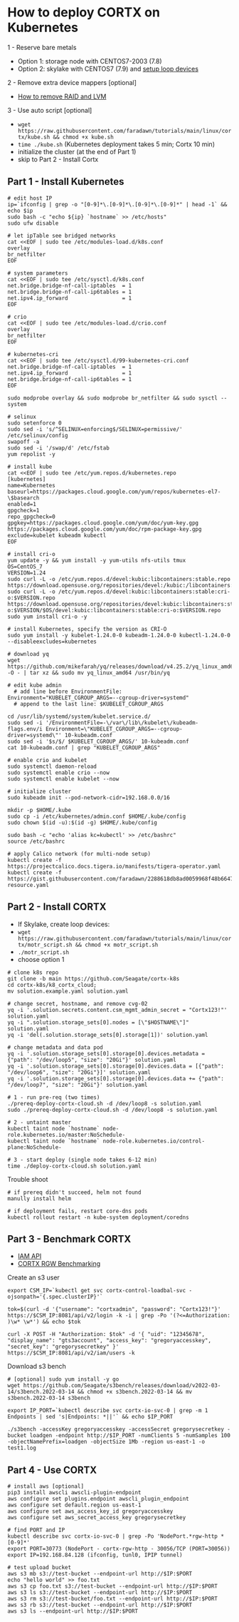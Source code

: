 # How to deploy CORTX on Kubernetes
1 - Reserve bare metals
- Option 1: storage node with CENTOS7-2003 (7.8)
- Option 2: skylake with CENTOS7 (7.9) and [setup loop devices](https://github.com/faradawn/tutorials/blob/main/linux/cortx/motr_loop_device.md)

2 - Remove extra device mappers [optional]
- [How to remove RAID and LVM](https://github.com/faradawn/tutorials/blob/main/linux/cortx/linux_raid_lvm_partition.md)

3 - Use auto script [optional]
- `wget https://raw.githubusercontent.com/faradawn/tutorials/main/linux/cortx/kube.sh && chmod +x kube.sh`
- `time ./kube.sh` (Kubernetes deployment takes 5 min; Cortx 10 min)
- initialize the cluster (at the end of Part 1)
- skip to Part 2 - Install Cortx


## Part 1 - Install Kubernetes
```
# edit host IP
ip=`ifconfig | grep -o "[0-9]*\.[0-9]*\.[0-9]*\.[0-9]*" | head -1` && echo $ip
sudo bash -c "echo ${ip} `hostname` >> /etc/hosts"
sudo ufw disable

# let ipTable see bridged networks
cat <<EOF | sudo tee /etc/modules-load.d/k8s.conf
overlay
br_netfilter
EOF

# system parameters 
cat <<EOF | sudo tee /etc/sysctl.d/k8s.conf
net.bridge.bridge-nf-call-iptables  = 1
net.bridge.bridge-nf-call-ip6tables = 1
net.ipv4.ip_forward                 = 1
EOF

# crio
cat <<EOF | sudo tee /etc/modules-load.d/crio.conf
overlay
br_netfilter
EOF

# kubernetes-cri
cat <<EOF | sudo tee /etc/sysctl.d/99-kubernetes-cri.conf
net.bridge.bridge-nf-call-iptables  = 1
net.ipv4.ip_forward                 = 1
net.bridge.bridge-nf-call-ip6tables = 1
EOF

sudo modprobe overlay && sudo modprobe br_netfilter && sudo sysctl --system

# selinux
sudo setenforce 0
sudo sed -i 's/^SELINUX=enforcing$/SELINUX=permissive/' /etc/selinux/config
swapoff -a
sudo sed -i '/swap/d' /etc/fstab
yum repolist -y

# install kube
cat <<EOF | sudo tee /etc/yum.repos.d/kubernetes.repo
[kubernetes]
name=Kubernetes
baseurl=https://packages.cloud.google.com/yum/repos/kubernetes-el7-\$basearch
enabled=1
gpgcheck=1
repo_gpgcheck=0
gpgkey=https://packages.cloud.google.com/yum/doc/yum-key.gpg https://packages.cloud.google.com/yum/doc/rpm-package-key.gpg
exclude=kubelet kubeadm kubectl
EOF

# install cri-o
yum update -y && yum install -y yum-utils nfs-utils tmux
OS=CentOS_7
VERSION=1.24
sudo curl -L -o /etc/yum.repos.d/devel:kubic:libcontainers:stable.repo https://download.opensuse.org/repositories/devel:/kubic:/libcontainers:/stable/$OS/devel:kubic:libcontainers:stable.repo
sudo curl -L -o /etc/yum.repos.d/devel:kubic:libcontainers:stable:cri-o:$VERSION.repo https://download.opensuse.org/repositories/devel:kubic:libcontainers:stable:cri-o:$VERSION/$OS/devel:kubic:libcontainers:stable:cri-o:$VERSION.repo
sudo yum install cri-o -y
 
# install Kubernetes, specify the version as CRI-O
sudo yum install -y kubelet-1.24.0-0 kubeadm-1.24.0-0 kubectl-1.24.0-0 --disableexcludes=kubernetes

# download yq 
wget https://github.com/mikefarah/yq/releases/download/v4.25.2/yq_linux_amd64.tar.gz -O - | tar xz && sudo mv yq_linux_amd64 /usr/bin/yq

# edit kube admin
  # add line before EnvironmentFile: Environment="KUBELET_CGROUP_ARGS=--cgroup-driver=systemd"
  # append to the last line: $KUBELET_CGROUP_ARGS

cd /usr/lib/systemd/system/kubelet.service.d/
sudo sed -i '/EnvironmentFile=-\/var\/lib\/kubelet\/kubeadm-flags.env/i Environment=\"KUBELET_CGROUP_ARGS=--cgroup-driver=systemd\"' 10-kubeadm.conf
sudo sed -i '$s/$/ $KUBELET_CGROUP_ARGS/' 10-kubeadm.conf
cat 10-kubeadm.conf | grep "KUBELET_CGROUP_ARGS"

# enable crio and kubelet 
sudo systemctl daemon-reload
sudo systemctl enable crio --now
sudo systemctl enable kubelet --now

# initialize cluster
sudo kubeadm init --pod-network-cidr=192.168.0.0/16

mkdir -p $HOME/.kube
sudo cp -i /etc/kubernetes/admin.conf $HOME/.kube/config
sudo chown $(id -u):$(id -g) $HOME/.kube/config

sudo bash -c "echo 'alias kc=kubectl' >> /etc/bashrc"
source /etc/bashrc

# apply Calico network (for multi-node setup)
kubectl create -f https://projectcalico.docs.tigera.io/manifests/tigera-operator.yaml
kubectl create -f https://gist.githubusercontent.com/faradawn/2288618db8ad0059968f48b6647732f9/raw/133f7f5113b4bc76f06dd5240ae7775c2fb74307/custom-resource.yaml
```


## Part 2 - Install CORTX
- If Skylake, create loop devices:
- `wget https://raw.githubusercontent.com/faradawn/tutorials/main/linux/cortx/motr_script.sh && chmod +x motr_script.sh`
- `./motr_script.sh`
- choose option 1


```
# clone k8s repo
git clone -b main https://github.com/Seagate/cortx-k8s
cd cortx-k8s/k8_cortx_cloud;
mv solution.example.yaml solution.yaml

# change secret, hostname, and remove cvg-02
yq -i '.solution.secrets.content.csm_mgmt_admin_secret = "Cortx123!"' solution.yaml
yq -i ".solution.storage_sets[0].nodes = [\"$HOSTNAME\"]" solution.yaml
yq -i 'del(.solution.storage_sets[0].storage[1])' solution.yaml

# change metadata and data pod
yq -i '.solution.storage_sets[0].storage[0].devices.metadata = {"path": "/dev/loop5", "size": "20Gi"}' solution.yaml
yq -i '.solution.storage_sets[0].storage[0].devices.data = [{"path": "/dev/loop6", "size": "20Gi"}]' solution.yaml
yq -i '.solution.storage_sets[0].storage[0].devices.data += {"path": "/dev/loop7", "size": "20Gi"}' solution.yaml

# 1 - run pre-req (two times)
./prereq-deploy-cortx-cloud.sh -d /dev/loop8 -s solution.yaml
sudo ./prereq-deploy-cortx-cloud.sh -d /dev/loop8 -s solution.yaml

# 2 - untaint master 
kubectl taint node `hostname` node-role.kubernetes.io/master:NoSchedule-
kubectl taint node `hostname` node-role.kubernetes.io/control-plane:NoSchedule-

# 3 - start deploy (single node takes 6-12 min)
time ./deploy-cortx-cloud.sh solution.yaml
```

Trouble shoot 
```
# if prereq didn't succeed, helm not found
manully install helm

# if deployment fails, restart core-dns pods
kubectl rollout restart -n kube-system deployment/coredns
```


## Part 3 - Benchmark CORTX
- [IAM API](https://seagate-systems.atlassian.net/wiki/spaces/PUB/pages/931922025/IAM+User+Management)
- [CORTX RGW Benchmarking](https://seagate-systems.atlassian.net/wiki/spaces/PUB/pages/919765278/CORTX+Deployment+with+RGW+Community+version#S3-Bench)

Create an s3 user
```
export CSM_IP=`kubectl get svc cortx-control-loadbal-svc -ojsonpath='{.spec.clusterIP}'`

tok=$(curl -d '{"username": "cortxadmin", "password": "Cortx123!"}' https://$CSM_IP:8081/api/v2/login -k -i | grep -Po '(?<=Authorization: )\w* \w*') && echo $tok

curl -X POST -H "Authorization: $tok" -d '{ "uid": "12345678", "display_name": "gts3account", "access_key": "gregoryaccesskey", "secret_key": "gregorysecretkey" }' https://$CSM_IP:8081/api/v2/iam/users -k
```

Download s3 bench
```
# [optional] sudo yum install -y go 
wget https://github.com/Seagate/s3bench/releases/download/v2022-03-14/s3bench.2022-03-14 && chmod +x s3bench.2022-03-14 && mv s3bench.2022-03-14 s3bench

export IP_PORT=`kubectl describe svc cortx-io-svc-0 | grep -m 1 Endpoints | sed 's|Endpoints: *||'` && echo $IP_PORT

./s3bench -accessKey gregoryaccesskey -accessSecret gregorysecretkey -bucket loadgen -endpoint http://$IP_PORT -numClients 5 -numSamples 100 -objectNamePrefix=loadgen -objectSize 1Mb -region us-east-1 -o test1.log
```


## Part 4 - Use CORTX
```
# install aws [optional]
pip3 install awscli awscli-plugin-endpoint
aws configure set plugins.endpoint awscli_plugin_endpoint
aws configure set default.region us-east-1
aws configure set aws_access_key_id gregoryaccesskey
aws configure set aws_secret_access_key gregorysecretkey

# find PORT and IP
kubectl describe svc cortx-io-svc-0 | grep -Po 'NodePort.*rgw-http *[0-9]*'
export PORT=30773 (NodePort - cortx-rgw-http - 30056/TCP (PORT=30056))
export IP=192.168.84.128 (ifconfig, tunl0, IPIP tunnel)

# test upload bucket
aws s3 mb s3://test-bucket --endpoint-url http://$IP:$PORT
echo "hello world" >> foo.txt
aws s3 cp foo.txt s3://test-bucket --endpoint-url http://$IP:$PORT
aws s3 ls s3://test-bucket --endpoint-url http://$IP:$PORT
aws s3 rm s3://test-bucket/foo.txt --endpoint-url http://$IP:$PORT
aws s3 rb s3://test-bucket --endpoint-url http://$IP:$PORT
aws s3 ls --endpoint-url http://$IP:$PORT
```
